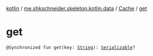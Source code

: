 [kotlin](../../index.md) / [me.shkschneider.skeleton.kotlin.data](../index.md) / [Cache](index.md) / [get](./get.md)

# get

`@Synchronized fun get(key: `[`String`](https://kotlinlang.org/api/latest/jvm/stdlib/kotlin/-string/index.html)`): `[`Serializable`](https://docs.oracle.com/javase/6/docs/api/java/io/Serializable.html)`?`